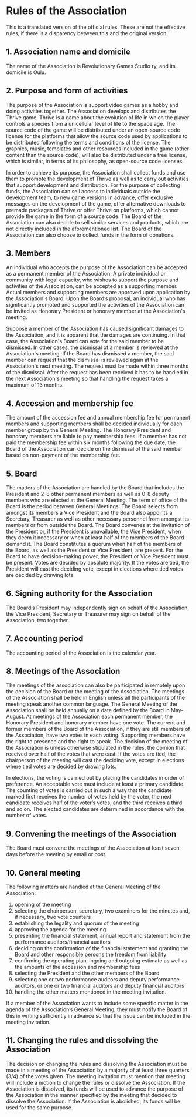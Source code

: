 # Rules of the Association

This is a translated version of the official rules. These are not the
effective rules, if there is a disparency between this and the
original version.

## 1. Association name and domicile

The name of the Association is Revolutionary Games Studio ry, and its
domicile is Oulu.

## 2. Purpose and form of activities

The purpose of the Association is support video games as a hobby and
doing activities together. The Association develops and distributes
the Thrive game. Thrive is a game about the evolution of life in which
the player controls a species from a unicellular level of life to the
space age. The source code of the game will be distributed under an
open-source code license for the platforms that allow the source code
used by applications to be distributed following the terms and
conditions of the license. The graphics, music, templates and other
resources included in the game (other content than the source code),
will also be distributed under a free license, which is similar, in
terms of its philosophy, as open-source code licenses.

In order to achieve its purpose, the Association shall collect funds
and use them to promote the development of Thrive as well as to carry
out activities that support development and distribution. For the
purpose of collecting funds, the Association can sell access to
individuals outside the development team, to new game versions in
advance, offer exclusive messages on the development of the game,
offer alternative downloads to premade packages of Thrive or offer
Thrive on platforms, which cannot provide the game in the form of a
source code. The Board of the Association can also decide to sell
similar services and products, which are not directly included in the
aforementioned list. The Board of the Association can also choose to
collect funds in the form of donations.

## 3. Members

An individual who accepts the purpose of the Association can be
accepted as a permanent member of the Association. A private
individual or community with legal capacity, who wishes to support the
purpose and activities of the Association, can be accepted as a
supporting member. Actual members and supporting members are approved
upon application by the Association's Board. Upon the Board’s
proposal, an individual who has significantly promoted and supported
the activities of the Association can be invited as Honorary President
or honorary member at the Association's meeting.

Suppose a member of the Association has caused significant damages to
the Association, and it is apparent that the damages are
continuing. In that case, the Association's Board can vote for the
said member to be dismissed. In other cases, the dismissal of a member
is reviewed at the Association's meeting. If the Board has dismissed a
member, the said member can request that the dismissal is reviewed
again at the Association's next meeting. The request must be made
within three months of the dismissal. After the request has been
received it has to be handled in the next Association's meeting so
that handling the request takes a maximum of 13 months.

## 4. Accession and membership fee

The amount of the accession fee and annual membership fee for
permanent members and supporting members shall be decided individually
for each member group by the General Meeting. The Honorary President
and honorary members are liable to pay membership fees. If a member
has not paid the membership fee within six months following the due
date, the Board of the Association can decide on the dismissal of the
said member based on non-payment of the membership fee.

## 5. Board

The matters of the Association are handled by the Board that includes
the President and 2-8 other permanent members as well as 0-8 deputy
members who are elected at the General Meeting. The term of office of
the Board is the period between General Meetings. The Board selects
from amongst its members a Vice President and the Board also appoints
a Secretary, Treasurer as well as other necessary personnel from
amongst its members or from outside the Board. The Board convenes at
the invitation of the President or, if the President is unavailable,
the Vice President, when they deem it necessary or when at least half
of the members of the Board demand it. The Board constitutes a quorum
when half of the members of the Board, as well as the President or
Vice President, are present. For the Board to have decision-making
power, the President or Vice President must be present. Votes are
decided by absolute majority. If the votes are tied, the President
will cast the deciding vote, except in elections where tied votes are
decided by drawing lots.

## 6. Signing authority for the Association

The Board’s President may independently sign on behalf of the
Association, the Vice President, Secretary or Treasurer may sign on
behalf of the Association, two together.

## 7. Accounting period

The accounting period of the Association is the calendar year.

## 8. Meetings of the Association

The meetings of the association can also be participated in remotely
upon the decision of the Board or the meeting of the Association. The
meetings of the Association shall be held in English unless all the
participants of the meeting speak another common language. The General
Meeting of the Association shall be held annually on a date defined by
the Board in May-August. At meetings of the Association each permanent
member, the Honorary President and honorary member have one vote. The
current and former members of the Board of the Association, if they
are still members of the Association, have two votes in each
voting. Supporting members have the right to presence and the right to
speak. The decision of the meeting of the Association is unless
otherwise stipulated in the rules, the opinion that received over half
of the votes that were cast. If the votes are tied, the chairperson of
the meeting will cast the deciding vote, except in elections where
tied votes are decided by drawing lots.

In elections, the voting is carried out by placing the candidates in
order of preference. An acceptable vote must include at least a
primary candidate. The counting of votes is carried out in such a way
that the candidate marked first receives the number of votes held by
the voter, the next candidate receives half of the voter’s votes, and
the third receives a third and so on. The elected candidates are
determined in accordance with the number of votes.

## 9. Convening the meetings of the Association

The Board must convene the meetings of the Association at least seven
days before the meeting by email or post.

## 10. General meeting

The following matters are handled at the General Meeting of the Association:
1. opening of the meeting
2. selecting the chairperson, secretary, two examiners for the minutes
   and, if necessary, two vote counters
3. establishing the legality and quorum of the meeting
4. approving the agenda for the meeting
5. presenting the financial statement, annual report and statement
   from the performance auditors/financial auditors
6. deciding on the confirmation of the financial statement and
   granting the Board and other responsible persons the freedom from
   liability
7. confirming the operating plan, ingoing and outgoing estimate as
   well as the amounts of the accession and membership fees
8. selecting the President and the other members of the Board
9. selecting one or two performance auditors and deputy performance
   auditors, or one or two financial auditors and deputy financial
   auditors
10. handling the other matters mentioned in the meeting invitation.

If a member of the Association wants to include some specific matter
in the agenda of the Association’s General Meeting, they must notify
the Board of this in writing sufficiently in advance so that the issue
can be included in the meeting invitation.

## 11. Changing the rules and dissolving the Association

The decision on changing the rules and dissolving the Association must
be made in a meeting of the Association by a majority of at least
three quarters (3/4) of the votes given. The meeting invitation must
mention that meeting will include a motion to change the rules or
dissolve the Association. If the Association is dissolved, its funds
will be used to advance the purpose of the Association in the manner
specified by the meeting that decided to dissolve the Association. If
the Association is abolished, its funds will be used for the same
purpose.
